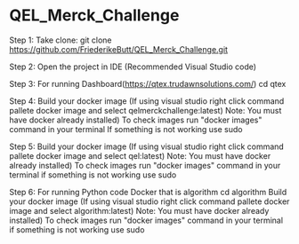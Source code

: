 
# QEL_Merck_Challenge

Step 1: Take clone: git clone https://github.com/FriederikeButt/QEL_Merck_Challenge.git

Step 2: Open the project in IDE (Recommended Visual Studio code)

Step 3: For running Dashboard(https://qtex.trudawnsolutions.com/)
cd qtex

Step 4: Build your docker image (If using visual studio right click command pallete docker image and select qelmerckchallenge:latest) Note: You must have docker already installed) To check images run "docker images" command in your terminal If something is not working use sudo

Step 5: Build your docker image (If using visual studio right click command pallete docker image and select qel:latest) Note: You must have docker already installed) To check images run "docker images" command in your terminal if something is not working use sudo

Step 6: For running Python code Docker that is algorithm
cd algorithm
Build your docker image (If using visual studio right click command pallete docker image and select algorithm:latest) Note: You must have docker already installed) To check images run "docker images" command in your terminal if something is not working use sudo

